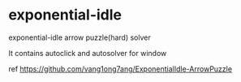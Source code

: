 # exponential-idle

exponential-idle arrow puzzle(hard) solver

It contains autoclick and autosolver for window

ref
https://github.com/vang1ong7ang/ExponentialIdle-ArrowPuzzle
